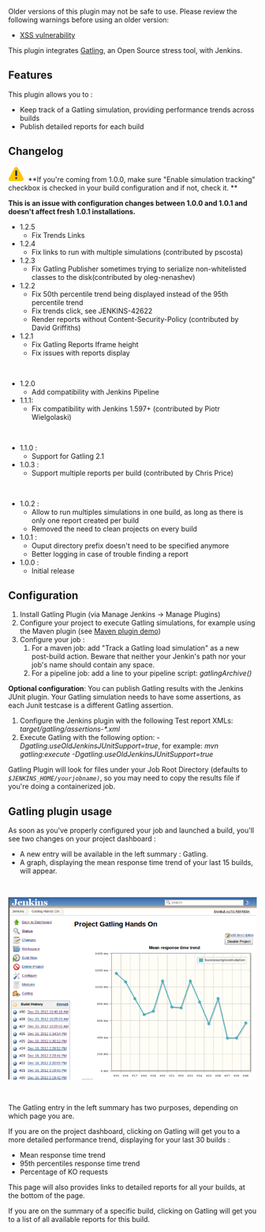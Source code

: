 Older versions of this plugin may not be safe to use. Please review the
following warnings before using an older version:

-   [XSS
    vulnerability](https://jenkins.io/security/advisory/2020-04-07/#SECURITY-1633)

This plugin integrates [Gatling](http://gatling.io/), an Open Source
stress tool, with Jenkins.

## Features

This plugin allows you to : 

-   Keep track of a Gatling simulation, providing performance trends
    across builds
-   Publish detailed reports for each build

## Changelog

![(warning)](docs/images/warning.svg)
 **If you're coming from 1.0.0, make sure "Enable simulation tracking"
checkbox is checked in your build configuration and if not, check it. **

**This is an issue with configuration changes between 1.0.0 and 1.0.1
and doesn't affect fresh 1.0.1 installations.**

-   1.2.5
    -   Fix Trends Links
-   1.2.4
    -   Fix links to run with multiple simulations (contributed by
        pscosta)
-   1.2.3
    -   Fix Gatling Publisher sometimes trying to serialize
        non-whitelisted classes to the disk(contributed by
        oleg-nenashev)
-   1.2.2
    -   Fix 50th percentile trend being displayed instead of the 95th
        percentile trend
    -   Fix trends click, see JENKINS-42622
    -   Render reports without Content-Security-Policy (contributed by
        David Griffiths)
-   1.2.1
    -   Fix Gatling Reports Iframe height
    -   Fix issues with reports display

&nbsp;

-   1.2.0
    -   Add compatibility with Jenkins Pipeline
-   1.1.1:
    -   Fix compatibility with Jenkins 1.597+ (contributed by Piotr
        Wielgolaski)

&nbsp;

-   1.1.0 :
    -   Support for Gatling 2.1
-   1.0.3 : 
    -   Support multiple reports per build (contributed by Chris Price)

&nbsp;

-   1.0.2 :
    -   Allow to run multiples simulations in one build, as long as
        there is only one report created per build
    -   Removed the need to clean projects on every build
-   1.0.1 : 
    -   Ouput directory prefix doesn't need to be specified anymore
    -   Better logging in case of trouble finding a report
-   1.0.0 : 
    -   Initial release

## Configuration

1.  Install Gatling Plugin (via Manage Jenkins -\> Manage Plugins)
2.  Configure your project to execute Gatling simulations, for example
    using the Maven plugin (see [Maven plugin
    demo](https://github.com/gatling/gatling-maven-plugin-demo))
3.  Configure your job :
    1.  For a maven job: add "Track a Gatling load simulation" as a new
        post-build action. Beware that neither your Jenkin's path nor
        your job's name should contain any space.
    2.  For a pipeline job: add a line to your pipeline script:
        *gatlingArchive()*

**Optional configuration**: You can publish Gatling results with the
Jenkins JUnit plugin. Your Gatling simulation needs to have some
assertions, as each Junit testcase is a different Gatling assertion.

1.  Configure the Jenkins plugin with the following Test report XMLs:
    *target/gatling/assertions-\*.xml*
2.  Execute Gatling with the following option:
    *-Dgatling.useOldJenkinsJUnitSupport=true*, for example: *mvn
    gatling:execute -Dgatling.useOldJenkinsJUnitSupport=true*

Gatling Plugin will look for files under your Job Root Directory
(defaults to *`$JENKINS_HOME/yourjobname)`*, so you may need to copy the
results file if you're doing a containerized job.

## Gatling plugin usage

As soon as you've properly configured your job and launched a build,
you'll see two changes on your project dashboard :

-   A new entry will be available in the left summary : Gatling.
-   A graph, displaying the mean response time trend of your last 15
    builds, will appear.

 

![](docs/images/dashboard.png)

 

The Gatling entry in the left summary has two purposes, depending on
which page you are.

If you are on the project dashboard, clicking on Gatling will get you to
a more detailed performance trend, displaying for your last 30 builds :

-   Mean response time trend
-   95th percentiles response time trend
-   Percentage of KO requests

This page will also provides links to detailed reports for all your
builds, at the bottom of the page.

If you are on the summary of a specific build, clicking on Gatling will
get you to a list of all available reports for this build.
